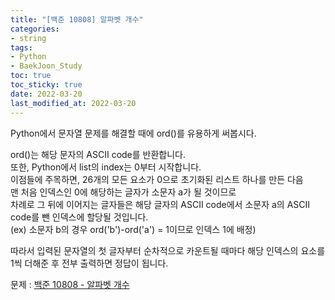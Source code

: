 ```yaml
---
title: "[백준 10808] 알파벳 개수"
categories: 
- string
tags:
- Python
- BaekJoon_Study
toc: true
toc_sticky: true
date: 2022-03-20
last_modified_at: 2022-03-20
---
```


Python에서 문자열 문제를 해결할 때에 ord()를 유용하게 써봅시다.

ord()는 해당 문자의 ASCII code를 반환합니다.  
또한, Python에서 list의 index는 0부터 시작합니다.  
이점들에 주목하면, 26개의 모든 요소가 0으로 초기화된 리스트 하나를 만든 다음  
맨 처음 인덱스인 0에 해당하는 글자가 소문자 a가 될 것이므로  
차례로 그 뒤에 이어지는 글자들은 해당 글자의 ASCII code에서 소문자 a의 ASCII code를 뺀 인덱스에 할당될 것입니다.  
(ex) 소문자 b의 경우 ord('b')-ord('a') = 1이므로 인덱스 1에 배정)

따라서 입력된 문자열의 첫 글자부터 순차적으로 카운트될 때마다 해당 인덱스의 요소를 1씩 더해준 후 전부 출력하면 정답이 됩니다.

문제 : [백준 10808 - 알파벳 개수](https://www.acmicpc.net/problem/10808)

<script src="https://gist.github.com/Ryumaker/029cb2712312902960bb0142639b4c27.js"></script>



